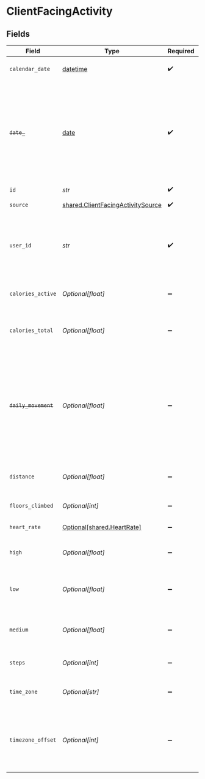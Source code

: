 # ClientFacingActivity


## Fields

| Field                                                                                                                                                                                                                                                 | Type                                                                                                                                                                                                                                                  | Required                                                                                                                                                                                                                                              | Description                                                                                                                                                                                                                                           | Example                                                                                                                                                                                                                                               |
| ----------------------------------------------------------------------------------------------------------------------------------------------------------------------------------------------------------------------------------------------------- | ----------------------------------------------------------------------------------------------------------------------------------------------------------------------------------------------------------------------------------------------------- | ----------------------------------------------------------------------------------------------------------------------------------------------------------------------------------------------------------------------------------------------------- | ----------------------------------------------------------------------------------------------------------------------------------------------------------------------------------------------------------------------------------------------------- | ----------------------------------------------------------------------------------------------------------------------------------------------------------------------------------------------------------------------------------------------------- |
| `calendar_date`                                                                                                                                                                                                                                       | [datetime](https://docs.python.org/3/library/datetime.html#datetime-objects)                                                                                                                                                                          | :heavy_check_mark:                                                                                                                                                                                                                                    | Date of the summary in the YYYY-mm-dd format.                                                                                                                                                                                                         |                                                                                                                                                                                                                                                       |
| ~~`date_`~~                                                                                                                                                                                                                                           | [date](https://docs.python.org/3/library/datetime.html#date-objects)                                                                                                                                                                                  | :heavy_check_mark:                                                                                                                                                                                                                                    | : warning: ** DEPRECATED **: This will be removed in a future release, please migrate away from it as soon as possible.<br/><br/>Date of the specified record, formatted as ISO8601 datetime string in UTC 00:00. Deprecated in favour of calendar_date. |                                                                                                                                                                                                                                                       |
| `id`                                                                                                                                                                                                                                                  | *str*                                                                                                                                                                                                                                                 | :heavy_check_mark:                                                                                                                                                                                                                                    | N/A                                                                                                                                                                                                                                                   |                                                                                                                                                                                                                                                       |
| `source`                                                                                                                                                                                                                                              | [shared.ClientFacingActivitySource](../../models/shared/clientfacingactivitysource.md)                                                                                                                                                                | :heavy_check_mark:                                                                                                                                                                                                                                    | Source the data has come from.                                                                                                                                                                                                                        | {"provider":"oura"}                                                                                                                                                                                                                                   |
| `user_id`                                                                                                                                                                                                                                             | *str*                                                                                                                                                                                                                                                 | :heavy_check_mark:                                                                                                                                                                                                                                    | User id returned by vital create user request. This id should be stored in your database against the user and used for all interactions with the vital api.                                                                                           |                                                                                                                                                                                                                                                       |
| `calories_active`                                                                                                                                                                                                                                     | *Optional[float]*                                                                                                                                                                                                                                     | :heavy_minus_sign:                                                                                                                                                                                                                                    | Energy consumption caused by the physical activity of the day in kilocalories::kilocalories                                                                                                                                                           |                                                                                                                                                                                                                                                       |
| `calories_total`                                                                                                                                                                                                                                      | *Optional[float]*                                                                                                                                                                                                                                     | :heavy_minus_sign:                                                                                                                                                                                                                                    | Total energy consumption during the day including Basal Metabolic Rate in kilocalories::kilocalories                                                                                                                                                  |                                                                                                                                                                                                                                                       |
| ~~`daily_movement`~~                                                                                                                                                                                                                                  | *Optional[float]*                                                                                                                                                                                                                                     | :heavy_minus_sign:                                                                                                                                                                                                                                    | : warning: ** DEPRECATED **: This will be removed in a future release, please migrate away from it as soon as possible.<br/><br/>Deprecated. Daily physical activity as equal meters i.e. amount of walking needed to get the same amount of activity::meters |                                                                                                                                                                                                                                                       |
| `distance`                                                                                                                                                                                                                                            | *Optional[float]*                                                                                                                                                                                                                                     | :heavy_minus_sign:                                                                                                                                                                                                                                    | Distance traveled during activities throughout the day::meters                                                                                                                                                                                        |                                                                                                                                                                                                                                                       |
| `floors_climbed`                                                                                                                                                                                                                                      | *Optional[int]*                                                                                                                                                                                                                                       | :heavy_minus_sign:                                                                                                                                                                                                                                    | Number of floors climbed by the user::count                                                                                                                                                                                                           |                                                                                                                                                                                                                                                       |
| `heart_rate`                                                                                                                                                                                                                                          | [Optional[shared.HeartRate]](../../models/shared/heartrate.md)                                                                                                                                                                                        | :heavy_minus_sign:                                                                                                                                                                                                                                    | Heart rate daily summary.                                                                                                                                                                                                                             | {"avg_bpm":80,"min_bpm":60,"max_bpm":100,"resting_bpm":60}                                                                                                                                                                                            |
| `high`                                                                                                                                                                                                                                                | *Optional[float]*                                                                                                                                                                                                                                     | :heavy_minus_sign:                                                                                                                                                                                                                                    | Number of minutes during the day with high intensity activity (e.g. running)::minutes                                                                                                                                                                 |                                                                                                                                                                                                                                                       |
| `low`                                                                                                                                                                                                                                                 | *Optional[float]*                                                                                                                                                                                                                                     | :heavy_minus_sign:                                                                                                                                                                                                                                    | Number of minutes during the day with low intensity activity (e.g. household work)::minutes                                                                                                                                                           |                                                                                                                                                                                                                                                       |
| `medium`                                                                                                                                                                                                                                              | *Optional[float]*                                                                                                                                                                                                                                     | :heavy_minus_sign:                                                                                                                                                                                                                                    | Number of minutes during the day with medium intensity activity (e.g. walking)::minutes                                                                                                                                                               |                                                                                                                                                                                                                                                       |
| `steps`                                                                                                                                                                                                                                               | *Optional[int]*                                                                                                                                                                                                                                       | :heavy_minus_sign:                                                                                                                                                                                                                                    | Total number of steps registered during the day::steps                                                                                                                                                                                                |                                                                                                                                                                                                                                                       |
| `time_zone`                                                                                                                                                                                                                                           | *Optional[str]*                                                                                                                                                                                                                                       | :heavy_minus_sign:                                                                                                                                                                                                                                    | [DEPRECATED] The time zone full identifier for the data. Example: 'Europe/London'.                                                                                                                                                                    |                                                                                                                                                                                                                                                       |
| `timezone_offset`                                                                                                                                                                                                                                     | *Optional[int]*                                                                                                                                                                                                                                       | :heavy_minus_sign:                                                                                                                                                                                                                                    | Timezone offset from UTC as seconds. For example, EEST (Eastern European Summer Time, +3h) is 10800. PST (Pacific Standard Time, -8h) is -28800::seconds                                                                                              |                                                                                                                                                                                                                                                       |